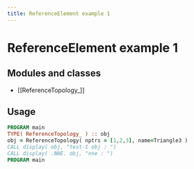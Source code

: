 ```yaml
---
title: ReferenceElement example 1
---
```


# ReferenceElement example 1

## Modules and classes

- [[ReferenceTopology_]]

## Usage

```fortran
PROGRAM main
TYPE( ReferenceTopology_ ) :: obj
obj = ReferenceTopology( nptrs = [1,2,3], name=Triangle3 )
CALL display( obj, "test-1 obj : ")
CALL display( .NNE. obj, "nne : ")
PROGRAM main
```
